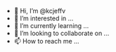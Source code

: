 - 👋 Hi, I’m @kcjeffv
- 👀 I’m interested in ...
- 🌱 I’m currently learning ...
- 💞️ I’m looking to collaborate on ...
- 📫 How to reach me ...

<!---
kcjeffv/kcjeffv is a ✨ special ✨ repository because its `README.md` (this file) appears on your GitHub profile.
You can click the Preview link to take a look at your changes.
--->
